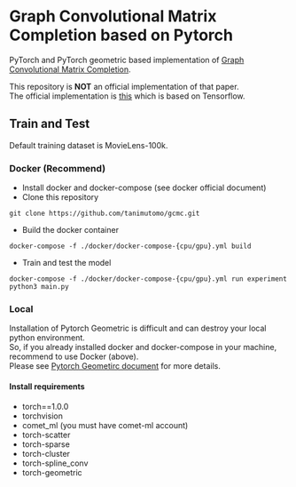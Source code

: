 # Graph Convolutional Matrix Completion based on Pytorch
PyTorch and PyTorch geometric based implementation of [Graph Convolutional Matrix Completion](https://arxiv.org/abs/1706.02263).

This repository is **NOT** an official implementation of that paper.  
The official implementation is [this](https://github.com/riannevdberg/gc-mc) which is based on Tensorflow.

## Train and Test
Default training dataset is MovieLens-100k.
### Docker (Recommend)
- Install docker and docker-compose (see docker official document)
- Clone this repository
```
git clone https://github.com/tanimutomo/gcmc.git
```
- Build the docker container
```
docker-compose -f ./docker/docker-compose-{cpu/gpu}.yml build
```
- Train and test the model
```
docker-compose -f ./docker/docker-compose-{cpu/gpu}.yml run experiment python3 main.py
```

### Local
Installation of Pytorch Geometric is difficult and can destroy your local python environment.  
So, if you already installed docker and docker-compose in your machine, recommend to use Docker (above).  
Please see [Pytorch Geometirc document](https://rusty1s.github.io/pytorch_geometric/build/html/notes/installation.html) for more details.  
#### Install requirements
- torch==1.0.0
- torchvision
- comet_ml (you must have comet-ml account)
- torch-scatter
- torch-sparse
- torch-cluster
- torch-spline_conv
- torch-geometric
